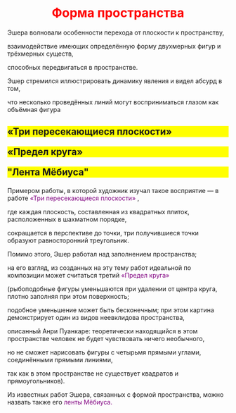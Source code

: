 <html>
<head>
<style>
div p {
background:yellow;
</style>
</head>
<body>
<h1> <center> <font color="red"> Форма пространства </font> </center> </h1>
<p> Эшера волновали особенности перехода от плоскости к пространству, </p>
<p>взаимодействие имеющих определённую форму двухмерных фигур и трёхмерных существ, </p>
<p>способных передвигаться в пространстве.</p>
 <p>Эшер стремился иллюстрировать динамику явления и видел абсурд в том,</p>
 <p>что несколько проведённых линий могут восприниматься глазом как объёмная фигура 
</p> <div> <h2>
<p> «Три пересекающиеся плоскости» </p>
<p> «Предел круга» </p>
<section> <p> "Лента Мёбиуса" 
</p> </section> </div> </h2>
<p> Примером работы, в которой художник изучал такое восприятие — в работе <span style="color:purple;">«Три пересекающиеся плоскости» </span>,</p> 
<p>где каждая плоскость, составленная из квадратных плиток, расположенных в шахматном порядке, </p>
<p>сокращается в перспективе до точки, три получившиеся точки образуют равносторонний треугольник. </p>
 <p>Помимо этого, Эшер работал над заполнением пространства; </p> 
 <p>на его взгляд, из созданных на эту тему работ идеальной по композиции может считаться третий <span style="color:purple;">«Предел круга» </span> </p> 
 <p>(рыбоподобные фигуры уменьшаются при удалении от центра круга, плотно заполняя при этом поверхность;</p>
 <p> подобное уменьшение может быть бесконечным; при этом картина демонстрирует один из видов неевклидова пространства,</p>
 <p> описанный Анри Пуанкаре: теоретически находящийся в этом пространстве человек не будет чувствовать ничего необычного,</p>
 <p> но не сможет нарисовать фигуры с четырьмя прямыми углами, соединёнными прямыми линиями, </p>
  <p> так как в этом пространстве не существует квадратов и прямоугольников).</p>
<p> Из известных работ Эшера, связанных с формой пространства, можно назвать также его <span style="color:purple;">ленты Мёбиуса.</span> </p> 
</body>
</html>
